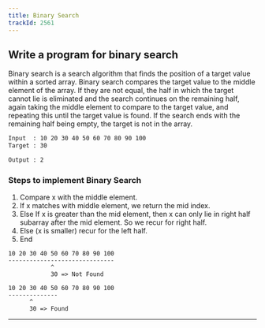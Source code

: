 ```yaml
---
title: Binary Search
trackId: 2561
---
```


## Write a program for binary search

Binary search is a search algorithm that finds the position of a target value within a sorted array. Binary search compares the target value to the middle element of the array. If they are not equal, the half in which the target cannot lie is eliminated and the search continues on the remaining half, again taking the middle element to compare to the target value, and repeating this until the target value is found. If the search ends with the remaining half being empty, the target is not in the array.

```bash
Input  : 10 20 30 40 50 60 70 80 90 100
Target : 30

Output : 2
```

### Steps to implement Binary Search

1. Compare x with the middle element.
2. If x matches with middle element, we return the mid index.
3. Else If x is greater than the mid element, then x can only lie in right half subarray after the mid element. So we recur for right half.
4. Else (x is smaller) recur for the left half.
5. End

```text
10 20 30 40 50 60 70 80 90 100
------------------------------
            ^
            30 => Not Found
```

```text
10 20 30 40 50 60 70 80 90 100
--------------
      ^
      30 => Found
```

---
